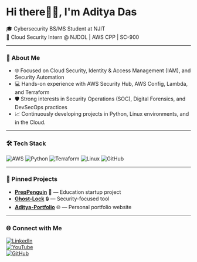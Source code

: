 # Hi there👋🏼, I'm Aditya Das  

🎓 Cybersecurity BS/MS Student at NJIT  
🔐 Cloud Security Intern @ NJDOL | AWS CPP | SC-900

---

### 🚀 About Me
- 🌐 Focused on Cloud Security, Identity & Access Management (IAM), and Security Automation
- 💻 Hands-on experience with AWS Security Hub, AWS Config, Lambda, and Terraform
- 🛡️ Strong interests in Security Operations (SOC), Digital Forensics, and DevSecOps practices
- 📈 Continuously developing projects in Python, Linux environments, and in the Cloud.

---

### 🛠️ Tech Stack
![AWS](https://img.shields.io/badge/AWS-FF9900?logo=amazon-aws&logoColor=white&style=flat)
![Python](https://img.shields.io/badge/Python-3776AB?logo=python&logoColor=white&style=flat)
![Terraform](https://img.shields.io/badge/Terraform-623CE4?logo=terraform&logoColor=white&style=flat)
![Linux](https://img.shields.io/badge/Linux-FCC624?logo=linux&logoColor=black&style=flat)
![GitHub](https://img.shields.io/badge/GitHub-181717?logo=github&logoColor=white&style=flat)

---

### 📌 Pinned Projects
- [**PrepPenguin**](https://github.com/sadaytida24/PrepPenguin) 🐧 — Education startup project  
- [**Ghost-Lock**](https://github.com/sadaytida24/Ghost-Lock) 🔒 — Security-focused tool  
- [**Aditya-Portfolio**](https://github.com/sadaytida24/Aditya-Portfolio) 🌐 — Personal portfolio website  

---

### 🌐 Connect with Me
[![LinkedIn](https://img.shields.io/badge/-LinkedIn-blue?logo=linkedin&logoColor=white)](https://www.linkedin.com/in/dasaditya24)  
[![YouTube](https://img.shields.io/badge/-YouTube-red?logo=youtube&logoColor=white)](https://www.youtube.com/@Sadaytida24)  
[![GitHub](https://img.shields.io/badge/-GitHub-black?logo=github&logoColor=white)](https://github.com/sadaytida24)  
